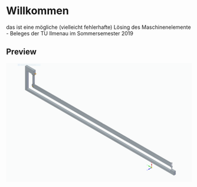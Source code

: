 # Willkommen

das ist eine mögliche (vielleicht fehlerhafte) Lösing des Maschinenelemente - Beleges der TU Ilmenau im Sommersemester 2019

## Preview

![Preview](https://github.com/kaigothe/ME_Beleg_SS19/raw/master/screenshot.PNG)

